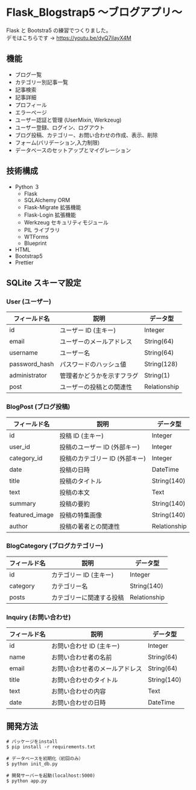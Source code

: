 # Flask_Blogstrap5 〜ブログアプリ〜

Flask と Bootstra5 の練習でつくりました。<br>
デモはこちらです → https://youtu.be/dyQ7ilayX4M

## 機能

-   ブログ一覧
-   カテゴリー別記事一覧
-   記事検索
-   記事詳細
-   プロフィール
-   エラーページ
-   ユーザー認証と管理 (UserMixin, Werkzeug)
-   ユーザー登録、ログイン、ログアウト
-   ブログ投稿、カテゴリー、お問い合わせの作成、表示、削除
-   フォーム(バリデーション,入力制限)
-   データベースのセットアップとマイグレーション

## 技術構成

-   Python ３
    -   Flask
    -   SQLAlchemy ORM
    -   Flask-Migrate 拡張機能
    -   Flask-Login 拡張機能
    -   Werkzeug セキュリティモジュール
    -   PIL ライブラリ
    -   WTForms
    -   Blueprint
-   HTML
-   Bootstrap5
-   Prettier

## SQLite スキーマ設定

### User (ユーザー)

| フィールド名  | 説明                       | データ型     |
| ------------- | -------------------------- | ------------ |
| id            | ユーザー ID (主キー)       | Integer      |
| email         | ユーザーのメールアドレス   | String(64)   |
| username      | ユーザー名                 | String(64)   |
| password_hash | パスワードのハッシュ値     | String(128)  |
| administrator | 管理者かどうかを示すフラグ | String(1)    |
| post          | ユーザーの投稿との関連性   | Relationship |

### BlogPost (ブログ投稿)

| フィールド名   | 説明                           | データ型     |
| -------------- | ------------------------------ | ------------ |
| id             | 投稿 ID (主キー)               | Integer      |
| user_id        | 投稿のユーザー ID (外部キー)   | Integer      |
| category_id    | 投稿のカテゴリー ID (外部キー) | Integer      |
| date           | 投稿の日時                     | DateTime     |
| title          | 投稿のタイトル                 | String(140)  |
| text           | 投稿の本文                     | Text         |
| summary        | 投稿の要約                     | String(140)  |
| featured_image | 投稿の特集画像                 | String(140)  |
| author         | 投稿の著者との関連性           | Relationship |

### BlogCategory (ブログカテゴリー)

| フィールド名 | 説明                     | データ型     |
| ------------ | ------------------------ | ------------ |
| id           | カテゴリー ID (主キー)   | Integer      |
| category     | カテゴリー名             | String(140)  |
| posts        | カテゴリーに関連する投稿 | Relationship |

### Inquiry (お問い合わせ)

| フィールド名 | 説明                           | データ型    |
| ------------ | ------------------------------ | ----------- |
| id           | お問い合わせ ID (主キー)       | Integer     |
| name         | お問い合わせ者の名前           | String(64)  |
| email        | お問い合わせ者のメールアドレス | String(64)  |
| title        | お問い合わせのタイトル         | String(140) |
| text         | お問い合わせの内容             | Text        |
| date         | お問い合わせの日時             | DateTime    |

## 開発方法

```
# パッケージをinstall
$ pip install -r requirements.txt

# データベースを初期化（初回のみ）
$ python init_db.py

# 開発サーバーを起動(localhost:5000)
$ python app.py

```
